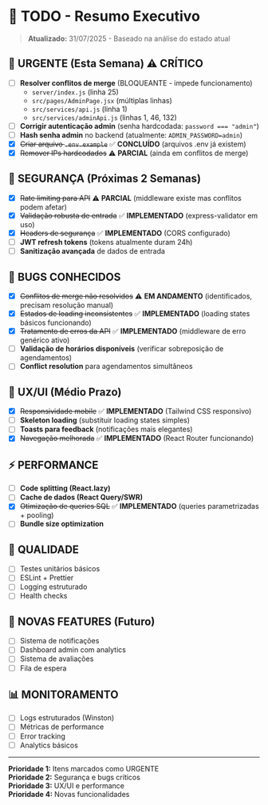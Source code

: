 # 🎯 TODO - Resumo Executivo
> **Atualizado:** 31/07/2025 - Baseado na análise do estado atual

## 🚨 **URGENTE (Esta Semana)** ⚠️ CRÍTICO

- [ ] **Resolver conflitos de merge** (BLOQUEANTE - impede funcionamento)
  - `server/index.js` (linha 25)
  - `src/pages/AdminPage.jsx` (múltiplas linhas)
  - `src/services/api.js` (linha 1)
  - `src/services/adminApi.js` (linhas 1, 46, 132)
- [ ] **Corrigir autenticação admin** (senha hardcodada: `password === "admin"`)
- [ ] **Hash senha admin** no backend (atualmente: `ADMIN_PASSWORD=admin`)
- [x] ~~Criar arquivo `.env.example`~~ ✅ **CONCLUÍDO** (arquivos .env já existem)
- [x] ~~Remover IPs hardcodados~~ ⚠️ **PARCIAL** (ainda em conflitos de merge)

## 🔐 **SEGURANÇA (Próximas 2 Semanas)**

- [x] ~~Rate limiting para API~~ ⚠️ **PARCIAL** (middleware existe mas conflitos podem afetar)
- [x] ~~Validação robusta de entrada~~ ✅ **IMPLEMENTADO** (express-validator em uso)
- [x] ~~Headers de segurança~~ ✅ **IMPLEMENTADO** (CORS configurado)
- [ ] **JWT refresh tokens** (tokens atualmente duram 24h)
- [ ] **Sanitização avançada** de dados de entrada

## 🐛 **BUGS CONHECIDOS**

- [x] ~~Conflitos de merge não resolvidos~~ ⚠️ **EM ANDAMENTO** (identificados, precisam resolução manual)
- [x] ~~Estados de loading inconsistentes~~ ✅ **IMPLEMENTADO** (loading states básicos funcionando)
- [x] ~~Tratamento de erros da API~~ ✅ **IMPLEMENTADO** (middleware de erro genérico ativo)
- [ ] **Validação de horários disponíveis** (verificar sobreposição de agendamentos)
- [ ] **Conflict resolution** para agendamentos simultâneos

## 📱 **UX/UI (Médio Prazo)**

- [x] ~~Responsividade mobile~~ ✅ **IMPLEMENTADO** (Tailwind CSS responsivo)
- [ ] **Skeleton loading** (substituir loading states simples)
- [ ] **Toasts para feedback** (notificações mais elegantes)
- [x] ~~Navegação melhorada~~ ✅ **IMPLEMENTADO** (React Router funcionando)

## ⚡ **PERFORMANCE**

- [ ] **Code splitting (React.lazy)** 
- [ ] **Cache de dados (React Query/SWR)**
- [x] ~~Otimização de queries SQL~~ ✅ **IMPLEMENTADO** (queries parametrizadas + pooling)
- [ ] **Bundle size optimization**

## 🧪 **QUALIDADE**

- [ ] Testes unitários básicos
- [ ] ESLint + Prettier
- [ ] Logging estruturado
- [ ] Health checks

## 🚀 **NOVAS FEATURES (Futuro)**

- [ ] Sistema de notificações
- [ ] Dashboard admin com analytics
- [ ] Sistema de avaliações
- [ ] Fila de espera

## 📊 **MONITORAMENTO**

- [ ] Logs estruturados (Winston)
- [ ] Métricas de performance
- [ ] Error tracking
- [ ] Analytics básicos

---

**Prioridade 1:** Itens marcados como URGENTE  
**Prioridade 2:** Segurança e bugs críticos  
**Prioridade 3:** UX/UI e performance  
**Prioridade 4:** Novas funcionalidades
